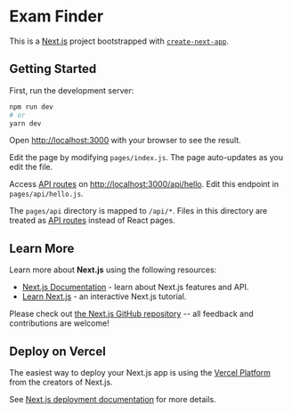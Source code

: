 # Exam Finder

This is a [Next.js](https://nextjs.org/) project bootstrapped with [`create-next-app`](https://github.com/vercel/next.js/tree/canary/packages/create-next-app).

## Getting Started

First, run the development server:

```bash
npm run dev
# or
yarn dev
```

Open [http://localhost:3000](http://localhost:3000) with your browser to see the result.

Edit the page by modifying `pages/index.js`. The page auto-updates as you edit the file.

Access [API routes](https://nextjs.org/docs/api-routes/introduction) on [http://localhost:3000/api/hello](http://localhost:3000/api/hello). Edit this endpoint in `pages/api/hello.js`.

The `pages/api` directory is mapped to `/api/*`. Files in this directory are treated as [API routes](https://nextjs.org/docs/api-routes/introduction) instead of React pages.

## Learn More

Learn more about **Next.js** using the following resources:

- [Next.js Documentation](https://nextjs.org/docs) - learn about Next.js features and API.
- [Learn Next.js](https://nextjs.org/learn) - an interactive Next.js tutorial.

Please check out [the Next.js GitHub repository](https://github.com/vercel/next.js/) -- all feedback and contributions are welcome!

## Deploy on Vercel

The easiest way to deploy your Next.js app is using the [Vercel Platform](https://vercel.com/new?utm_medium=default-template&filter=next.js&utm_source=create-next-app&utm_campaign=create-next-app-readme) from the creators of Next.js.

See [Next.js deployment documentation](https://nextjs.org/docs/deployment) for more details.
